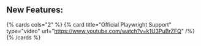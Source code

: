 ## New Features:

{% cards cols="2" %}
{% card title="Official Playwright Support"  type="video" url="https://www.youtube.com/watch?v=k1U3PuBrZFQ" /%}
{% /cards %}
